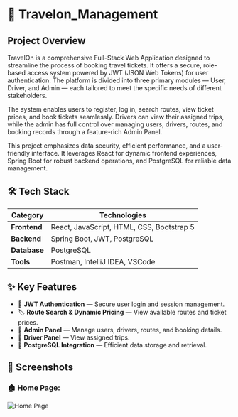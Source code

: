 # 🚀 Travelon_Management

## Project Overview

TravelOn is a comprehensive Full-Stack Web Application designed to streamline the process of booking travel tickets. It offers a secure, role-based access system powered by JWT (JSON Web Tokens) for user authentication. The platform is divided into three primary modules — User, Driver, and Admin — each tailored to meet the specific needs of different stakeholders.

The system enables users to register, log in, search routes, view ticket prices, and book tickets seamlessly. Drivers can view their assigned trips, while the admin has full control over managing users, drivers, routes, and booking records through a feature-rich Admin Panel.

This project emphasizes data security, efficient performance, and a user-friendly interface. It leverages React for dynamic frontend experiences, Spring Boot for robust backend operations, and PostgreSQL for reliable data management.

## 🛠️ **Tech Stack**
| **Category**   | **Technologies**                       |
|----------------|---------------------------------------|
| **Frontend**   | React, JavaScript, HTML, CSS, Bootstrap 5 |
| **Backend**    | Spring Boot, JWT, PostgreSQL             |
| **Database**   | PostgreSQL                              |
| **Tools**      | Postman, IntelliJ IDEA, VSCode          |

## ✨ **Key Features**
- 🔑 **JWT Authentication** — Secure user login and session management.  
- 🏷️ **Route Search & Dynamic Pricing** — View available routes and ticket prices.  
- 🏢 **Admin Panel** — Manage users, drivers, routes, and booking details.  
- 🚌 **Driver Panel** — View assigned trips.  
- 💾 **PostgreSQL Integration** — Efficient data storage and retrieval.

## 📸 **Screenshots** 
### 🏠 **Home Page:**  

![Home Page](![mainPage](https://github.com/user-attachments/assets/c2145edc-6f98-40fb-ad16-3ed3eeddf706))


